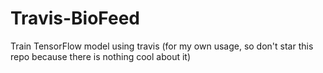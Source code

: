 # Travis-BioFeed
Train TensorFlow model using travis (for my own usage, so don't star this repo because there is nothing cool about it)
